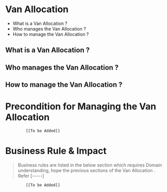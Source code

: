# Van Allocation

* What is a Van Allocation ?
* Who manages the Van Allocation ?
* How to manage the Van Allocation ? 

## What is a Van Allocation ?
## Who manages the Van Allocation ?
## How to manage the Van Allocation ? 

# Precondition for Managing the Van Allocation 




             [[To be Added]]
 




# Business Rule & Impact 

> Business rules are listed in the below section which requires Domain understanding, hope the previous sections of the Van Allocation . Refer [-----]


             [[To be Added]]
 


